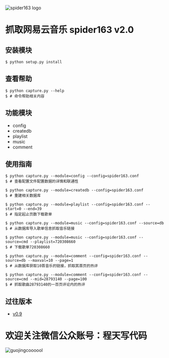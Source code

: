 ![spider163 logo](https://github.com/Chengyumeng/spider163/blob/master/logo.jpeg)
# 抓取网易云音乐 spider163 v2.0

## 安装模块
```
$ python setup.py install
```

## 查看帮助
```console
$ python capture.py --help
$ # 命令帮助相关内容
```

## 功能模块
- config
- createdb
- playlist
- music
- comment

## 使用指南

```console
$ python capture.py --module=config --config=spider163.conf
$ # 查看配置文件配置数据的详情和联通性
```
```console
$ python capture.py --module=createdb --config=spider163.conf
$ # 重建相关数据库
```
```console
$ python capture.py --module=playlist --config=spider163.conf --start=0 --end=39
$ # 指定起止页数下载歌单
```
```console
$ python capture.py --module=music --config=spider163.conf --source=db
$ # 从数据库导入歌单信息抓取音乐链接
```
```console
$ python capture.py --module=music --config=spider163.conf --source=cmd --playlist=720308660
$ # 下载歌单720308660
```
```console
$ python capture.py --module=comment --config=spider163.conf --source=db --maxval=10 --page=1
$ # 从数据库获取10首音乐的链接，抓取其首页的热评
```
```console
$ python capture.py --module=comment --config=spider163.conf --source=cmd --mid=28793140 --page=100
$ # 抓取歌曲28793140的一百页评论内的热评
```

## 过往版本
- [v0.9](https://github.com/Chengyumeng/spider163/tree/master/v0.9)

# 欢迎关注微信公众账号：程天写代码
![guojingcoooool](https://github.com/Chengyumeng/spider163/blob/master/wechat.jpeg)
